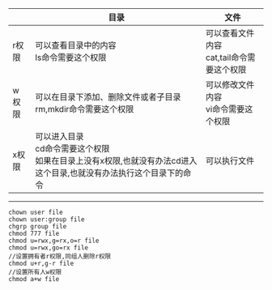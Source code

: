 ||目录|文件|
|-|-|-|
|r权限|可以查看目录中的内容<br/>ls命令需要这个权限|可以查看文件内容<br/>cat,tail命令需要这个权限|
|w权限|可以在目录下添加、删除文件或者子目录<br/>rm,mkdir命令需要这个权限|可以修改文件内容<br/>vi命令需要这个权限|
|x权限|可以进入目录<br/>cd命令需要这个权限<br/>如果在目录上没有x权限,也就没有办法cd进入这个目录,也就没有办法执行这个目录下的命令|可以执行文件|

---

    chown user file
    chown user:group file
    chgrp group file
    chmod 777 file
    chmod u=rwx,g=rx,o=r file
    chmod u=rwx,go=rx file
    //设置拥有者r权限,同组人删除r权限
    chmod u+r,g-r file
    //设置所有人w权限
    chmod a+w file
